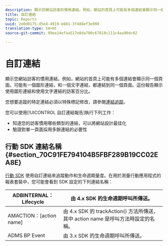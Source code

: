 ```yaml
---
description: 顯示您網站訪客的慣用連結。例如，網站的首頁上可能有多個連結會顯示同一個頁面。可能有一個圖形連結，和一個文字連結，都連結到同一個頁面。這份報告顯示使用圖形連結和使用文字連結的訪客百分比。
title: 自訂連結
topic: Reports
uuid: 2e0d0175-d5e4-4919-b601-3f488ef3e090
translation-type: tm+mt
source-git-commit: 99ee24efaa517e8da700c67818c111c4aa90dc02

---
```



# 自訂連結

顯示您網站訪客的慣用連結。例如，網站的首頁上可能有多個連結會顯示同一個頁面。可能有一個圖形連結，和一個文字連結，都連結到同一個頁面。這份報告顯示使用圖形連結和使用文字連結的訪客百分比。

您想要追蹤的特定連結必須以特殊標記修改，請參閱[連結追蹤](https://docs.adobe.com/content/help/zh-Hant/analytics/implementation/javascript-implementation/variables-analytics-reporting/config-var/s-linktrackvars.html)。

您可以使用[!UICONTROL 自訂連結報告]執行下列工作：

* 知道您的訪客慣用哪些類型的連結，可以將網站設計最佳化
* 驗證對單一頁面採用多餘連結的必要性

## 行動 SDK 連結名稱 {#section_70C91FE794104B5FBF289B19CC02EA8E}

[行動 SDK](https://marketing.adobe.com/resources/help/zh_TW/mobile/home.html) 使用自訂連結來追蹤動作和生命週期量度。在用於測量行動應用程式的報表套裝中，您可能會看到 SDK 設定的下列連結名稱：

| ADBINTERNAL：Lifecycle | 由 4.x SDK 的生命週期呼叫所傳送。 |
|---|---|
| AMACTION：[action name] | 由 4.x SDK 的 trackAction() 方法所傳送，其中 action name 是呼叫方法時設定的名稱。 |
| ADMS BP Event | 由 3.x SDK 的生命週期呼叫所傳送。 |

